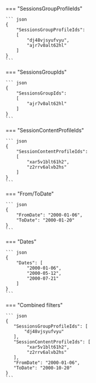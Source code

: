 === "SessionsGroupProfileIds"

    ``` json
    {
        "SessionsGroupProfileIds": 
        [
            "dj48vjsyufvyu",
            "ajr7v0alt62hl"
        ]
    }
    ```

=== "SessionsGroupIds"

    ``` json
    {
        "SessionsGroupIds": 
        [
            "ajr7v0alt62hl"
        ]
    }
    ```

=== "SessionContentProfileIds"

    ``` json
    {
        "SessionContentProfileIds": 
        [
            "xar5v1blt61h2",
            "z2rrv6alvb2hs"
        ]
    }
    ```

=== "From/ToDate"

    ``` json
    {
        "FromDate": "2000-01-06",
        "ToDate": "2000-01-20"
    }
    ```

=== "Dates"

    ``` json
    {
        "Dates": [
            "2000-01-06",
            "2000-05-12",
            "2000-07-21"
        ]
    }
    ```

=== "Combined filters"

    ``` json
    {
       "SessionsGroupProfileIds": [
           "dj48vjsyufvyu"
       ],
       "SessionContentProfileIds": [
            "xar5v1blt61h2",
            "z2rrv6alvb2hs"
       ],
       "FromDate": "2000-01-06",
       "ToDate": "2000-10-20"
    }
    ```
